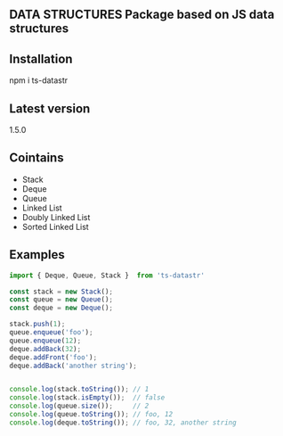 ## DATA STRUCTURES Package based on JS data structures

## Installation

npm i ts-datastr
 
## Latest version

1.5.0

## Cointains

- Stack
- Deque
- Queue
- Linked List
- Doubly Linked List
- Sorted Linked List

## Examples

```javascript
import { Deque, Queue, Stack }  from 'ts-datastr'

const stack = new Stack();
const queue = new Queue();
const deque = new Deque();

stack.push(1);
queue.enqueue('foo');
queue.enqueue(12);
deque.addBack(32);
deque.addFront('foo');
deque.addBack('another string');


console.log(stack.toString()); // 1
console.log(stack.isEmpty());  // false
console.log(queue.size());     // 2
console.log(queue.toString()); // foo, 12
console.log(deque.toString()); // foo, 32, another string
```